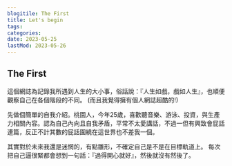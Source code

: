 ```yaml
---
blogitile: The First
title: Let's begin
tags:
categories:
date: 2023-05-25
lastMod: 2023-05-26
---
```

##  The First

這個網誌為記錄我所遇到人生的大小事，俗話說：『人生如戲，戲如人生』，也順便觀察自己在各個階段的不同。
(而且我覺得擁有個人網誌超酷的!)

先做個簡單的自我介紹。桃園人，今年25歲，喜歡聽音樂、游泳、投資，與生產力相關內容。認為自己內向且自我矛盾，平常不太愛講話，不過一但有興致會屁話連篇，反正不計其數的屁話圍繞在這世界也不差我一個。

其實對於未來我還是迷惘的，有點雛形，不確定自己是不是在目標軌道上。
每次把自己逼很緊都會想到一句話：『過得開心就好』，然後就沒有然後了。